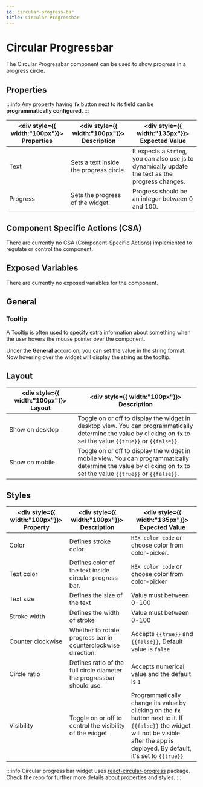 ```yaml
---
id: circular-progress-bar
title: Circular Progressbar
---
```

# Circular Progressbar

The Circular Progressbar component can be used to show progress in a progress circle.

<div style={{paddingTop:'24px', paddingBottom:'24px'}}>

## Properties

:::info
Any property having **`fx`** button next to its field can be **programmatically configured**.
:::

| <div style={{ width:"100px"}}> Properties </div> | <div style={{ width:"100px"}}> Description </div> | <div style={{ width:"135px"}}> Expected Value </div> |
| ----------- | ----------- | --------------- |
| Text | Sets a text inside the progress circle.| It expects a `String`, you can also use js to dynamically update the text as the progress changes. |
| Progress | Sets the progress of the widget. | Progress should be an integer between 0 and 100.|

</div>

<div style={{paddingTop:'24px', paddingBottom:'24px'}}>

## Component Specific Actions (CSA)

There are currently no CSA (Component-Specific Actions) implemented to regulate or control the component.

</div>

<div style={{paddingTop:'24px', paddingBottom:'24px'}}>

## Exposed Variables

There are currently no exposed variables for the component.

</div>

<div style={{paddingTop:'24px', paddingBottom:'24px'}}>

## General
### Tooltip

A Tooltip is often used to specify extra information about something when the user hovers the mouse pointer over the component.

Under the <b>General</b> accordion, you can set the value in the string format. Now hovering over the widget will display the string as the tooltip.

</div>

<div style={{paddingTop:'24px', paddingBottom:'24px'}}>

## Layout

| <div style={{ width:"100px"}}> Layout </div> | <div style={{ width:"100px"}}> Description </div> |
| ----------- | ----------- |
| Show on desktop | Toggle on or off to display the widget in desktop view. You can programmatically determine the value by clicking on **`fx`** to set the value `{{true}}` or `{{false}}`. |
| Show on mobile | Toggle on or off to display the widget in mobile view. You can programmatically determine the value by clicking on **`fx`** to set the value `{{true}}` or `{{false}}`. |

</div>

<div style={{paddingTop:'24px', paddingBottom:'24px'}}>

## Styles

| <div style={{ width:"100px"}}> Property </div> | <div style={{ width:"100px"}}> Description </div> | <div style={{ width:"135px"}}> Expected Value </div> |
| ----------- | ----------- | ------------------- |
| Color | Defines stroke color.| `HEX color code` or choose color from color-picker. |
| Text color | Defines color of the text inside circular progress bar.| `HEX color code` or choose color from color-picker |
| Text size | Defines the size of the text | Value must between 0-100 |
| Stroke width | Defines the width of stroke | Value must between 0-100|
| Counter clockwise | Whether to rotate progress bar in counterclockwise direction. | Accepts `{{true}}` and `{{false}}`, Default value is `false`|
| Circle ratio | Defines ratio of the full circle diameter the progressbar should use. | Accepts numerical value and the default is `1` |
| Visibility | Toggle on or off to control the visibility of the widget. | Programmatically change its value by clicking on the **`fx`** button next to it. If `{{false}}` the widget will not be visible after the app is deployed. By default, it's set to `{{true}}` |

:::info
Circular progress bar widget uses [react-circular-progress](https://github.com/kevinsqi/react-circular-progressbar) package. Check the repo for further more details about properties and styles.
:::

</div>